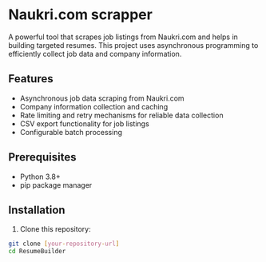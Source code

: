 # Naukri.com scrapper

A powerful tool that scrapes job listings from Naukri.com and helps in building targeted resumes. This project uses asynchronous programming to efficiently collect job data and company information.

## Features

- Asynchronous job data scraping from Naukri.com
- Company information collection and caching
- Rate limiting and retry mechanisms for reliable data collection
- CSV export functionality for job listings
- Configurable batch processing

## Prerequisites

- Python 3.8+
- pip package manager

## Installation

1. Clone this repository:
```bash
git clone [your-repository-url]
cd ResumeBuilder
